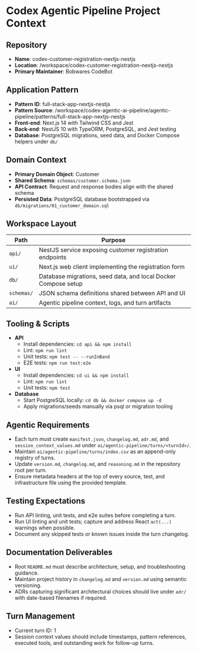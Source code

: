 # Codex Agentic Pipeline Project Context

## Repository
- **Name**: codex-customer-registration-nextjs-nestjs
- **Location**: /workspace/codex-customer-registration-nextjs-nestjs
- **Primary Maintainer**: Bobwares CodeBot

## Application Pattern
- **Pattern ID**: full-stack-app-nextjs-nestjs
- **Pattern Source**: /workspace/codex-agentic-ai-pipeline/agentic-pipeline/patterns/full-stack-app-nextjs-nestjs
- **Front-end**: Next.js 14 with Tailwind CSS and Jest
- **Back-end**: NestJS 10 with TypeORM, PostgreSQL, and Jest testing
- **Database**: PostgreSQL migrations, seed data, and Docker Compose helpers under `db/`

## Domain Context
- **Primary Domain Object**: Customer
- **Shared Schema**: `schemas/customer.schema.json`
- **API Contract**: Request and response bodies align with the shared schema
- **Persisted Data**: PostgreSQL database bootstrapped via `db/migrations/01_customer_domain.sql`

## Workspace Layout
| Path | Purpose |
| ---- | ------- |
| `api/` | NestJS service exposing customer registration endpoints |
| `ui/` | Next.js web client implementing the registration form |
| `db/` | Database migrations, seed data, and local Docker Compose setup |
| `schemas/` | JSON schema definitions shared between API and UI |
| `ai/` | Agentic pipeline context, logs, and turn artifacts |

## Tooling & Scripts
- **API**
  - Install dependencies: `cd api && npm install`
  - Lint: `npm run lint`
  - Unit tests: `npm test -- --runInBand`
  - E2E tests: `npm run test:e2e`
- **UI**
  - Install dependencies: `cd ui && npm install`
  - Lint: `npm run lint`
  - Unit tests: `npm test`
- **Database**
  - Start PostgreSQL locally: `cd db && docker compose up -d`
  - Apply migrations/seeds manually via psql or migration tooling

## Agentic Requirements
- Each turn must create `manifest.json`, `changelog.md`, `adr.md`, and `session_context_values.md` under `ai/agentic-pipeline/turns/<turnId>/`.
- Maintain `ai/agentic-pipeline/turns/index.csv` as an append-only registry of turns.
- Update `version.md`, `changelog.md`, and `reasoning.md` in the repository root per turn.
- Ensure metadata headers at the top of every source, test, and infrastructure file using the provided template.

## Testing Expectations
- Run API linting, unit tests, and e2e suites before completing a turn.
- Run UI linting and unit tests; capture and address React `act(...)` warnings when possible.
- Document any skipped tests or known issues inside the turn changelog.

## Documentation Deliverables
- Root `README.md` must describe architecture, setup, and troubleshooting guidance.
- Maintain project history in `changelog.md` and `version.md` using semantic versioning.
- ADRs capturing significant architectural choices should live under `adr/` with date-based filenames if required.

## Turn Management
- Current turn ID: 1
- Session context values should include timestamps, pattern references, executed tools, and outstanding work for follow-up turns.
